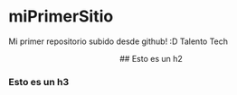 # miPrimerSitio
Mi primer repositorio subido desde github! :D  Talento Tech

<center>## Esto es un h2</center>

### Esto es un h3

